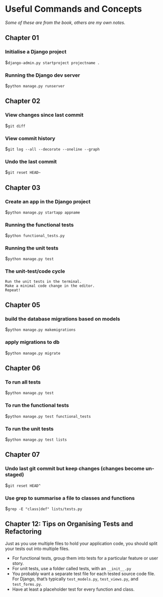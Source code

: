 # Useful Commands and Concepts

*Some of these are from the book, others are my own notes.*

## Chapter 01

### Initialise a Django project

$`django-admin.py startproject projectname .`

### Running the Django dev server

$`python manage.py runserver`

## Chapter 02

### View changes since last commit

$`git diff`

### View commit history

$`git log --all --decorate --oneline --graph`

### Undo the last commit

$`git reset HEAD~`

## Chapter 03

### Create an app in the Django project

$`python manage.py startapp appname`

### Running the functional tests

$`python functional_tests.py`

### Running the unit tests

$`python manage.py test`

### The unit-test/code cycle

    Run the unit tests in the terminal.
    Make a minimal code change in the editor.
    Repeat!

## Chapter 05

### build the database migrations based on models

$`python manage.py makemigrations`

### apply migrations to db

$`python manage.py migrate`

## Chapter 06

### To run all tests

$`python manage.py test`

### To run the functional tests

$`python manage.py test functional_tests`

### To run the unit tests

$`python manage.py test lists`

## Chapter 07

### Undo last git commit but keep changes (changes become un-staged)

$`git reset HEAD^`

### Use grep to summarise a file to classes and functions

$`grep -E "class|def" lists/tests.py`

## Chapter 12: Tips on Organising Tests and Refactoring

Just as you use multiple files to hold your application code, you should split your tests out into multiple files.

- For functional tests, group them into tests for a particular feature or user story.
- For unit tests, use a folder called tests, with an `__init__.py`
- You probably want a separate test file for each tested source code file. For Django, that’s
  typically `test_models.py`, `test_views.py`, and `test_forms.py`.
- Have at least a placeholder test for every function and class.